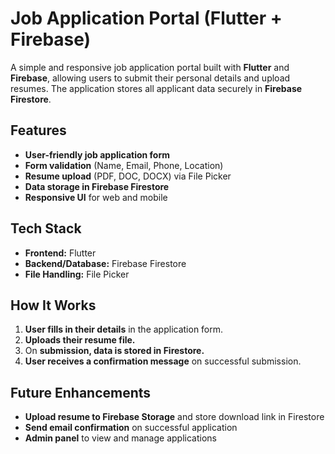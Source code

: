 # Job Application Portal (Flutter + Firebase)

A simple and responsive job application portal built with **Flutter** and **Firebase**, allowing users to submit their personal details and upload resumes. The application stores all applicant data securely in **Firebase Firestore**.

## Features
- **User-friendly job application form**  
- **Form validation** (Name, Email, Phone, Location)  
- **Resume upload** (PDF, DOC, DOCX) via File Picker  
- **Data storage in Firebase Firestore**  
- **Responsive UI** for web and mobile  

## Tech Stack
- **Frontend:** Flutter  
- **Backend/Database:** Firebase Firestore  
- **File Handling:** File Picker  

## How It Works
1. **User fills in their details** in the application form.  
2. **Uploads their resume file.**  
3. On **submission, data is stored in Firestore.**  
4. **User receives a confirmation message** on successful submission.  

## Future Enhancements
- **Upload resume to Firebase Storage** and store download link in Firestore  
- **Send email confirmation** on successful application  
- **Admin panel** to view and manage applications
